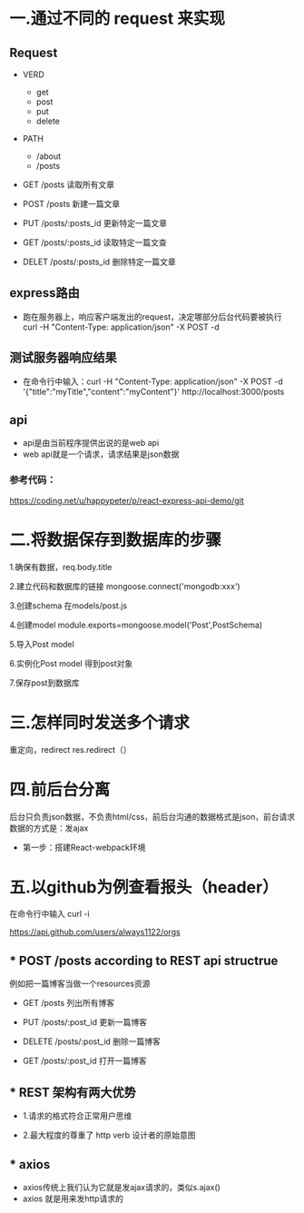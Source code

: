 # 一.通过不同的 request 来实现

## Request

- VERD

  - get
  - post
  - put
  - delete

- PATH

  - /about
  - /posts

- GET /posts 读取所有文章

- POST /posts 新建一篇文章

- PUT /posts/:posts_id 更新特定一篇文章

- GET /posts/:posts_id 读取特定一篇文查

- DELET /posts/:posts_id 删除特定一篇文章

## express路由

- 跑在服务器上，响应客户端发出的request，决定哪部分后台代码要被执行
curl -H "Content-Type: application/json" -X POST -d

## 测试服务器响应结果

- 在命令行中输入：curl -H "Content-Type: application/json" -X POST -d '{"title":"myTitle","content":"myContent"}' http://localhost:3000/posts

## api
- api是由当前程序提供出说的是web api
 - web api就是一个请求，请求结果是json数据

### 参考代码：
https://coding.net/u/happypeter/p/react-express-api-demo/git




# 二.将数据保存到数据库的步骤
 1.确保有数据，req.body.title

 2.建立代码和数据库的链接 mongoose.connect('mongodb:xxx')

 3.创建schema  在models/post.js

 4.创建model   module.exports=mongoose.model('Post',PostSchema)

 5.导入Post model

 6.实例化Post model 得到post对象

 7.保存post到数据库


# 三.怎样同时发送多个请求
 重定向，redirect    res.redirect（）
# 四.前后台分离
 后台只负责json数据，不负责html/css，前后台沟通的数据格式是json，前台请求数据的方式是：发ajax
 - 第一步：搭建React-webpack环境

# 五.以github为例查看报头（header）
 在命令行中输入 curl -i

https://api.github.com/users/always1122/orgs

## * POST /posts  according to REST api structrue
 例如把一篇博客当做一个resources资源
 - GET /posts  列出所有博客

 - PUT /posts/:post_id   更新一篇博客

 - DELETE /posts/:post_id  删除一篇博客

 - GET /posts/:post_id  打开一篇博客

## * REST 架构有两大优势
 -  1.请求的格式符合正常用户思维

 -  2.最大程度的尊重了 http verb 设计者的原始意图

## * axios
- axios传统上我们认为它就是发ajax请求的，类似s.ajax()
- axios 就是用来发http请求的

